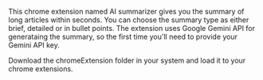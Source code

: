 This chrome extension named AI summarizer gives you the summary of long articles within seconds. You can choose the summary type as either brief, detailed or in bullet points.
The extension uses Google Gemini API for generataing the summary, so the first time you'll need to provide your Gemini API key.

Download the chromeExtension folder in your system and load it to your chrome extensions.
